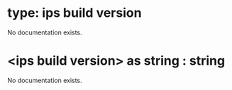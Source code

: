 # type: ips build version

No documentation exists.

# &lt;ips build version&gt; as string : string

No documentation exists.
